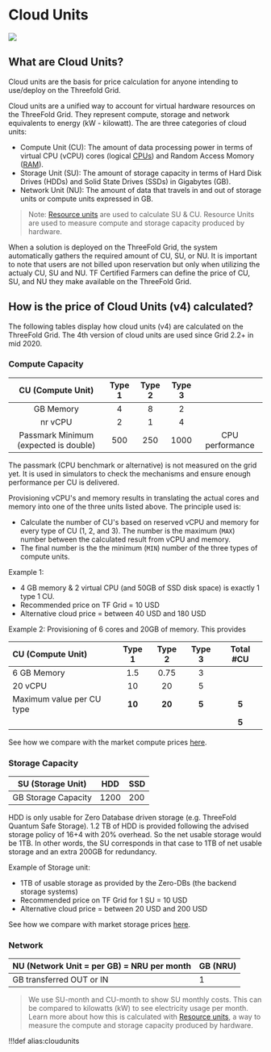 # Cloud Units

![](img/cloudunits_abstract.jpg)

## What are Cloud Units?
Cloud units are the basis for price calculation for anyone intending to use/deploy on the Threefold Grid. 

Cloud units are a unified way to account for virtual hardware resources on the ThreeFold Grid. They represent compute, storage and network equivalents to energy (kW - kilowatt). The are three categories of cloud units:

- Compute Unit (CU): The amount of data processing power in terms of virtual CPU (vCPU) cores (logical [CPUs](https://en.wikipedia.org/wiki/Central_processing_unit)) and Random Access Momory ([RAM](https://en.wikipedia.org/wiki/Random-access_memory)).
- Storage Unit (SU): The amount of storage capacity in terms of Hard Disk Drives (HDDs) and Solid State Drives (SSDs) in Gigabytes (GB).
- Network Unit (NU): The amount of data that travels in and out of storage units or compute units expressed in GB.

> Note: [Resource units](resource_units) are used to calculate SU & CU. Resource Units are used to measure compute and storage capacity produced by hardware.

When a solution is deployed on the ThreeFold Grid, the system automatically gathers the required amount of CU, SU, or NU. It is important to note that users are not billed upon reservation but only when utilizing the actualy CU, SU and NU. TF Certified Farmers can define the price of CU, SU, and NU they make available on the ThreeFold Grid. 

## How is the price of Cloud Units (v4) calculated?

The following tables display how cloud units (v4) are calculated on the ThreeFold Grid. The 4th version of cloud units are used since Grid 2.2+ in mid 2020.

### Compute Capacity

| CU (Compute Unit)           |  Type 1  |  Type 2  |  Type 3   |                 |
|:-------------------------------------:|:---:|:---:|:----:|:---------------:|
| GB Memory                             | 4   | 8   | 2    |                 |
| nr vCPU                               | 2   | 1   | 4    |                 |
| Passmark Minimum (expected is double) | 500 | 250 | 1000 | CPU performance |

The passmark (CPU benchmark or alternative) is not measured on the grid yet. It is used in simulators to check the mechanisms and ensure enough performance per CU is delivered.  

Provisioning vCPU's and memory results in translating the actual cores and memory into one of the three units listed above. The principle used is:
- Calculate the number of CU's based on reserved vCPU and memory for every type of CU (1, 2, and 3).  The number is the maximum (`MAX`) number between the calculated result from vCPU and memory.
- The final number is the the minimum (`MIN`) number of the three types of compute units.



<!--
CRU_type1=1 MRU_type1=8
CRU_type2=2 MRU_type2=4
CRU_type3=4 MRU_type3=2

cu_type1 = MAX(CRU/CRU_type1, MRU/MRU_type1)
cu_type2 = MAX(CRU/CRU_type2, MRU/MRU_type2)
cu_type3 = MAX(CRU/CRU_type3, MRU/MRU_type3)

CU=min(cu_type1, cu_type2, cu_type3)
-->
Example 1: 
- 4 GB memory & 2 virtual CPU (and 50GB of SSD disk space) is exactly 1 type 1 CU.
- Recommended price on TF Grid = 10 USD
- Alternative cloud price = between 40 USD and 180 USD

Example 2:
Provisioning of 6 cores and 20GB of memory.  This provides

| CU (Compute Unit)           |  Type 1  |  Type 2  |  Type 3   |   Total #CU    |
|:-------------------------------------|:---:|:---:|:----:|:---------------:|
|  6 GB Memory                          |  1.5  | 0.75| 3    |                 |
| 20  vCPU                              |  10 | 20  | 5    |                 |
| Maximum value per CU type             | **10**  | **20**  | **5**    |       **5**      |
|            |   |   |     |        **5**        |

See how we compare with the market compute prices [here](pricing).

### Storage Capacity

| SU (Storage Unit)   | HDD  | SSD |
| ------------------- | ---- | --- |
| GB Storage Capacity | 1200 | 200 |

HDD is only usable for Zero Database driven storage (e.g. ThreeFold Quantum Safe Storage). 1.2 TB of HDD is provided following the advised storage policy of 16+4 with 20% overhead. So the net usable storage would be 1TB. In other words, the SU corresponds in that case to 1TB of net usable storage and an extra 200GB for redundancy.

Example of Storage unit:

- 1TB of usable storage as provided by the Zero-DBs (the backend storage systems)
- Recommended price on TF Grid for 1 SU = 10 USD
- Alternative cloud price = between 20 USD and 200 USD

See how we compare with market storage prices [here](pricing).

### Network

| NU (Network Unit = per GB) = NRU per month | GB (NRU) |
| ------------------------------------------ | -------- |
| GB transferred OUT or IN                   | 1        |

> We use SU-month and CU-month to show SU monthly costs. This can be compared to kilowatts (kW) to see electricity usage per month. Learn more about how this is calculated with [Resource units](resource_units), a way to measure the compute and storage capacity produced by hardware.

!!!def alias:cloudunits

